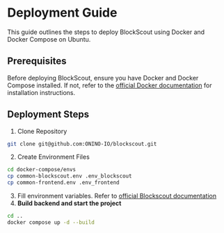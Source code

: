 # Deployment Guide

This guide outlines the steps to deploy BlockScout using Docker and Docker Compose on Ubuntu.
## Prerequisites
Before deploying BlockScout, ensure you have Docker and Docker Compose installed. If not, refer to the [official Docker documentation](https://docs.docker.com/engine/install/ubuntu/) for installation instructions.

## Deployment Steps
1. Clone Repository
```bash
git clone git@github.com:ONINO-IO/blockscout.git
```
2. Create Environment Files
```bash
cd docker-compose/envs
cp common-blockscout.env .env_blockscout
cp common-frontend.env .env_frontend
```
3. Fill environment variables. Refer to [official Blockscout documentation](https://docs.blockscout.com/for-developers/information-and-settings/env-variables)
4. **Build backend and start the project**
```bash
cd ..
docker compose up -d --build
```